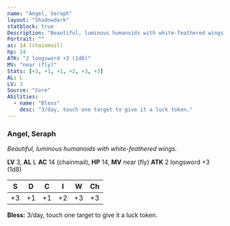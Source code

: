 ```yaml
---
name: "Angel, Seraph"
layout: "Shadowdark"
statblock: true
Description: "Beautiful, luminous humanoids with white-feathered wings."
Portrait: ""
ac: 14 (chainmail)
hp: 14
ATK: "2 longsword +3 (1d8)"
MV: "near (fly)"
Stats: [+3, +1, +1, +2, +3, +3]
AL: L
LV: 3
Source: "Core"
Abilities:
  - name: "Bless"
    desc: "3/day, touch one target to give it a luck token."
---
```


### Angel, Seraph

_Beautiful, luminous humanoids with white-feathered wings._

**LV** 3, **AL** L
**AC** 14 (chainmail), **HP** 14, **MV** near (fly)
**ATK** 2 longsword +3 (1d8)

|  S  |  D  |  C  |  I  |  W  |  Ch  |
|:---:|:---:|:---:|:---:|:---:|:----:|
| +3 | +1 | +1 | +2 | +3 | +3 |

**Bless:** 3/day, touch one target to give it a luck token.

